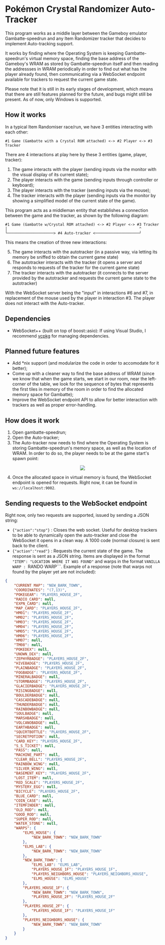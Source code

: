 # Pokémon Crystal Randomizer Auto-Tracker

This program works as a middle layer between the Gameboy emulator Gambatte-speedrun and any Item Randomizer tracker that decides to implement Auto-tracking support.

It works by finding where the Operating System is keeping Gambatte-speedrun's virtual memory space, finding the base address of the Gameboy's WRAM as stored by Gambatte-speedrun itself and then reading the addressses in WRAM periodically in order to find out what has the player already found, then communicating via a WebSocket endpoint available for trackers to request the current game state.

Please note that it is still in its early stages of development, which means that there are still features planned for the future, and bugs might still be present. As of now, only Windows is supported.

## How it works

In a typical Item Randomiser race/run, we have 3 entities interacting with each other:

```
#1 Game (Gambatte with a Crystal ROM attached) <-> #2 Player <-> #3 Tracker
```

There are 4 interactions at play here by these 3 entities (game, player, tracker):

1) The game interacts with the player (sending inputs via the monitor with the visual display of its current state);
2) The player interacts with the game (sending inputs through controller or keyboard);
3) The player interacts with the tracker (sending inputs via the mouse);
4) The tracker interacts with the player (sending inputs via the monitor by showing a simplified model of the current state of the game).

This program acts as a middleman entity that establishes a connection between the game and the tracker, as shown by the following diagram:

```
#1 Game (Gambatte w/Crystal ROM attached) <-> #2 Player <-> #3 Tracker
│                                                            ^
└─────────────────────> #4 Auto-tracker <────────────────────┘
```

This means the creation of three new interactions:

5) The game interacts with the autotracker (in a passive way, via letting its memory be sniffed to obtain the current game state)
6) The autotracker interacts with the tracker (it opens a server and responds to requests of the tracker for the current game state)
7) The tracker interacts with the autotracker (it connects to the server provided by the autotracker and requests the current game state to the autotracker)

With the WebSocket server being the "input" in interactions #6 and #7, in replacement of the mouse used by the player in interaction #3. The player does not interact with the Auto-tracker.

## Dependencies

- WebSocket++ (built on top of boost::asio): If using Visual Studio, I recommend [vcpkg](https://vcpkg.io/en/index.html) for managing dependencies.

## Planned future features

- Add *nix support (and modularize the code in order to accomodate for it better);
- Come up with a cleaner way to find the base address of WRAM (since we know that when the game starts, we start in our room, near the left-corner of the table, we look for the sequence of bytes that represents the first tiles in memory of the room in order to find the allocated memory space for Gambatte);
- Improve the WebSocket endpoint API to allow for better interaction with trackers as well as proper error-handling.

## How does it work

1. Open gambatte-speedrun;
2. Open the Auto-tracker;
3. The Auto-tracker now needs to find where the Operating System is storing Gambatte-speedrun's memory space, as well as the location of WRAM. In order to do so, the player needs to be at the game start's spawn point:

<p align="center">
  <img 
    src="https://i.imgur.com/ZC4Alu0.png"
  >
</p>

4. Once the allocated space in virtual memory is found, the WebSocket endpoint is opened for requests. Right now, it can be found in ``ws://localhost:9002``.

## Sending requests to the WebSocket endpoint

Right now, only two requests are supported, issued by sending a JSON string:

- ```{"action":"stop"}``` : Closes the web socket. Useful for desktop trackers to be able to dynamically open the auto-tracker and close the WebSocket it opens in a clean way. A 1000 code (normal closure) is sent back to the client.
- ```{"action":"read"}``` : Requests the current state of the game. The response is sent as a JSON string. Items are displayed in the format ```"ITEM": "LOCATION WHERE IT WAS FOUND"``` and warps in the format ```VANILLA WARP : ```RANDO WARP```. Example of a response (note that warps not found by the player yet are not included):

```json
{
	"CURRENT MAP": "NEW_BARK_TOWN",
	"COORDINATES": "(7,13)",
	"POKEGEAR": "PLAYERS_HOUSE_2F",
	"RADIO_CARD": null,
	"EXPN_CARD": null,
	"MAP_CARD": "PLAYERS_HOUSE_2F",
	"HM01": "PLAYERS_HOUSE_2F",
	"HM02": "PLAYERS_HOUSE_2F",
	"HM03": "PLAYERS_HOUSE_2F",
	"HM04": "PLAYERS_HOUSE_2F",
	"HM05": "PLAYERS_HOUSE_2F",
	"HM06": "PLAYERS_HOUSE_2F",
	"HM07": null,
	"TM08": null,
	"POKEDEX": null,
	"UNOWN_DEX": null,
	"ZEPHYRBADGE": "PLAYERS_HOUSE_2F",
	"HIVEBADGE": "PLAYERS_HOUSE_2F",
	"PLAINBADGE": "PLAYERS_HOUSE_2F",
	"FOGBADGE": "PLAYERS_HOUSE_2F",
	"MINERALBADGE": null,
	"STORMBADGE": "PLAYERS_HOUSE_2F",
	"GLACIERBADGE": "PLAYERS_HOUSE_2F",
	"RISINGBADGE": null,
	"BOULDERBADGE": null,
	"CASCADEBADGE": null,
	"THUNDERBADGE": null,
	"RAINBOWBADGE": null,
	"SOULBADGE": null,
	"MARSHBADGE": null,
	"VOLCANOBADGE": null,
	"EARTHBADGE": null,
	"SQUIRTBOTTLE": "PLAYERS_HOUSE_2F",
	"SECRETPOTION": null,
	"CARD_KEY": "PLAYERS_HOUSE_2F",
	"S_S_TICKET": null,
	"PASS": null,
	"MACHINE_PART": null,
	"CLEAR_BELL": "PLAYERS_HOUSE_2F",
	"RAINBOW_WING": null,
	"SILVER_WING": null,
	"BASEMENT_KEY": "PLAYERS_HOUSE_2F",
	"LOST_ITEM": null,
	"RED_SCALE": "PLAYERS_HOUSE_2F",
	"MYSTERY_EGG": null,
	"BICYCLE": "PLAYERS_HOUSE_2F",
	"BLUE_CARD": null,
	"COIN_CASE": null,
	"ITEMFINDER": null,
	"OLD_ROD": null,
	"GOOD_ROD": null,
	"SUPER_ROD": null,
	"WATER_STONE": null,
	"WARPS": {
		"ELMS_HOUSE": {
			"NEW_BARK_TOWN": "NEW_BARK_TOWN"
		},
		"ELMS_LAB": {
			"NEW_BARK_TOWN": "NEW_BARK_TOWN"
		},
		"NEW_BARK_TOWN": {
			"ELMS_LAB": "ELMS_LAB",
			"PLAYERS_HOUSE_1F": "PLAYERS_HOUSE_1F",
			"PLAYERS_NEIGHBORS_HOUSE": "PLAYERS_NEIGHBORS_HOUSE",
			"ELMS_HOUSE": "ELMS_HOUSE"
		},
		"PLAYERS_HOUSE_1F": {
			"NEW_BARK_TOWN": "NEW_BARK_TOWN",
			"PLAYERS_HOUSE_2F": "PLAYERS_HOUSE_2F"
		},
		"PLAYERS_HOUSE_2F": {
			"PLAYERS_HOUSE_1F": "PLAYERS_HOUSE_1F"
		},
		"PLAYERS_NEIGHBORS_HOUSE": {
			"NEW_BARK_TOWN": "NEW_BARK_TOWN"
		}
	}
}
```

